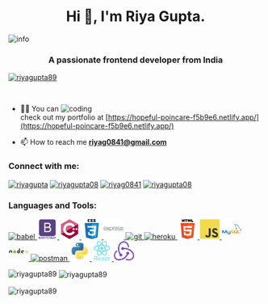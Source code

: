<h1 align="center">Hi 👋, I'm Riya Gupta.</h1>
<img src="https://user-images.githubusercontent.com/72425181/120600848-dd185600-c466-11eb-8843-f58196914f59.png" alt="info" />
<h3 align="center">A passionate frontend developer from India</h3>

<p align="left"> <a href="https://github.com/ryo-ma/github-profile-trophy"><img src="https://github-profile-trophy.vercel.app/?username=riyagupta89" alt="riyagupta89" /></a> </p>

<p align="left"> <a href="https://twitter.com/" target="blank"><img src="https://img.shields.io/twitter/follow/?logo=twitter&style=for-the-badge" alt="" /></a> </p>

  <img src="https://media1.tenor.com/images/ba6d7d37fa1e4ca966ac7328bf43b96c/tenor.gif?itemid=18657810"  width="400" align="right" alt="coding" />


- 👨‍💻 You can check out my portfolio at [https://hopeful-poincare-f5b9e6.netlify.app/](https://hopeful-poincare-f5b9e6.netlify.app/)

- 📫 How to reach me **riyag0841@gmail.com**

<h3 align="left">Connect with me:</h3>
<p align="left">
<a href="https://www.linkedin.com/in/riya-gupta-2a63391b4/" target="blank"><img align="center" src="https://uxwing.com/wp-content/themes/uxwing/download/10-brands-and-social-media/linkedin-color.png" alt="riyagupta" height="30" width="40" /></a>
<a href="https://www.codechef.com/users/riyagupta08" target="blank"><img align="center" src="https://cdn.jsdelivr.net/npm/simple-icons@3.1.0/icons/codechef.svg" alt="riyagupta08" height="30" width="40" /></a>
<a href="https://www.hackerrank.com/riyag0841" target="blank"><img align="center" src="https://cdn.jsdelivr.net/npm/simple-icons@3.0.1/icons/hackerrank.svg" alt="riyag0841" height="30" width="40" /></a>
<a href="https://codeforces.com/profile/riyagupta08" target="blank"><img align="center" src="https://cdn.jsdelivr.net/npm/simple-icons@3.0.1/icons/codeforces.svg" alt="riyagupta08" height="30" width="40" /></a>


</p>

<h3 align="left">Languages and Tools:</h3>
<p align="left"> <a href="https://babeljs.io/" target="_blank"> <img src="https://www.vectorlogo.zone/logos/babeljs/babeljs-icon.svg" alt="babel" width="40" height="40"/> </a> <a href="https://getbootstrap.com" target="_blank"> <img src="https://raw.githubusercontent.com/devicons/devicon/master/icons/bootstrap/bootstrap-plain-wordmark.svg" alt="bootstrap" width="40" height="40"/> </a> <a href="https://www.w3schools.com/cpp/" target="_blank"> <img src="https://raw.githubusercontent.com/devicons/devicon/master/icons/cplusplus/cplusplus-original.svg" alt="cplusplus" width="40" height="40"/> </a> <a href="https://www.w3schools.com/css/" target="_blank"> <img src="https://raw.githubusercontent.com/devicons/devicon/master/icons/css3/css3-original-wordmark.svg" alt="css3" width="40" height="40"/> </a> <a href="https://expressjs.com" target="_blank"> <img src="https://raw.githubusercontent.com/devicons/devicon/master/icons/express/express-original-wordmark.svg" alt="express" width="40" height="40"/> </a> <a href="https://git-scm.com/" target="_blank"> <img src="https://www.vectorlogo.zone/logos/git-scm/git-scm-icon.svg" alt="git" width="40" height="40"/> </a> <a href="https://heroku.com" target="_blank"> <img src="https://www.vectorlogo.zone/logos/heroku/heroku-icon.svg" alt="heroku" width="40" height="40"/> </a> <a href="https://www.w3.org/html/" target="_blank"> <img src="https://raw.githubusercontent.com/devicons/devicon/master/icons/html5/html5-original-wordmark.svg" alt="html5" width="40" height="40"/> </a> <a href="https://developer.mozilla.org/en-US/docs/Web/JavaScript" target="_blank"> <img src="https://raw.githubusercontent.com/devicons/devicon/master/icons/javascript/javascript-original.svg" alt="javascript" width="40" height="40"/> </a> <a href="https://www.mysql.com/" target="_blank"> <img src="https://raw.githubusercontent.com/devicons/devicon/master/icons/mysql/mysql-original-wordmark.svg" alt="mysql" width="40" height="40"/> </a> <a href="https://nodejs.org" target="_blank"> <img src="https://raw.githubusercontent.com/devicons/devicon/master/icons/nodejs/nodejs-original-wordmark.svg" alt="nodejs" width="40" height="40"/> </a> <a href="https://postman.com" target="_blank"> <img src="https://www.vectorlogo.zone/logos/getpostman/getpostman-icon.svg" alt="postman" width="40" height="40"/> </a> <a href="https://www.python.org" target="_blank"> <img src="https://raw.githubusercontent.com/devicons/devicon/master/icons/python/python-original.svg" alt="python" width="40" height="40"/> </a> <a href="https://reactjs.org/" target="_blank"> <img src="https://raw.githubusercontent.com/devicons/devicon/master/icons/react/react-original-wordmark.svg" alt="react" width="40" height="40"/> </a> <a href="https://redux.js.org" target="_blank"> <img src="https://raw.githubusercontent.com/devicons/devicon/master/icons/redux/redux-original.svg" alt="redux" width="40" height="40"/> </a> </p>

<p><img align="left" src="https://github-readme-stats.vercel.app/api/top-langs?username=riyagupta89&show_icons=true&locale=en&layout=compact" alt="riyagupta89" /></p>

<p>&nbsp;<img align="center" src="https://github-readme-stats.vercel.app/api?username=riyagupta89&show_icons=true&locale=en" alt="riyagupta89" /></p>

<p><img align="center" src="https://github-readme-streak-stats.herokuapp.com/?user=riyagupta89&" alt="riyagupta89" /></p>

<!--
**RiyaGupta89/riyagupta89** is a ✨ _special_ ✨ repository because its `README.md` (this file) appears on your GitHub profile.

Here are some ideas to get you started:

-->
